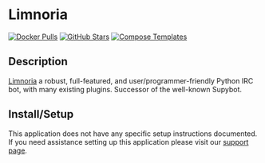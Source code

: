 # Limnoria

[![Docker Pulls](https://img.shields.io/docker/pulls/linuxserver/limnoria?style=flat-square&color=607D8B&label=docker%20pulls&logo=docker)](https://hub.docker.com/r/linuxserver/limnoria)
[![GitHub Stars](https://img.shields.io/github/stars/linuxserver/docker-limnoria?style=flat-square&color=607D8B&label=github%20stars&logo=github)](https://github.com/linuxserver/docker-limnoria)
[![Compose Templates](https://img.shields.io/static/v1?style=flat-square&color=607D8B&label=compose&message=templates)](https://github.com/GhostWriters/DockSTARTer/tree/main/compose/.apps/limnoria)

## Description

[Limnoria](https://github.com/ProgVal/limnoria) a robust, full-featured, and
user/programmer-friendly Python IRC bot, with many existing plugins. Successor
of the well-known Supybot.

## Install/Setup

This application does not have any specific setup instructions documented. If
you need assistance setting up this application please visit our
[support page](https://dockstarter.com/basics/support/).
